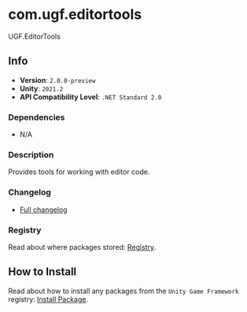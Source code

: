 # com.ugf.editortools

UGF.EditorTools

## Info

- **Version**: `2.0.0-preview`
- **Unity**: `2021.2`
- **API Compatibility Level**: `.NET Standard 2.0`

### Dependencies

- N/A


### Description

Provides tools for working with editor code.

### Changelog

- [Full changelog](changelog.md)

### Registry

Read about where packages stored: [Registry](https://github.com/unity-game-framework/organization/blob/main/docs/registry.md).

## How to Install

Read about how to install any packages from the `Unity Game Framework` registry: [Install Package](https://github.com/unity-game-framework/organization/blob/main/docs/install-packages.md).
